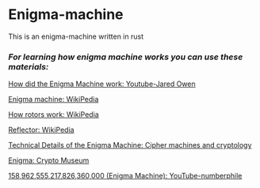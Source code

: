 # Enigma-machine

This is an enigma-machine written in rust

### **_For learning how enigma machine works you can use these materials:_**

[How did the Enigma Machine work: Youtube-Jared Owen](https://www.youtube.com/watch?v=ybkkiGtJmkM&t=822s)

[Enigma machine: WikiPedia](https://en.wikipedia.org/wiki/Enigma_machine)

[How rotors work: WikiPedia](https://en.wikipedia.org/wiki/Enigma_rotor_details)

[Reflector: WikiPedia](<https://en.wikipedia.org/wiki/Reflector_(cipher_machine)>)

[Technical Details of the Enigma Machine: Cipher machines and cryptology](https://www.ciphermachinesandcryptology.com/en/enigmatech.htm)

[Enigma: Crypto Museum](https://www.cryptomuseum.com/crypto/enigma)

[158,962,555,217,826,360,000 (Enigma Machine): YouTube-numberphile](https://www.youtube.com/watch?v=G2_Q9FoD-oQ)
